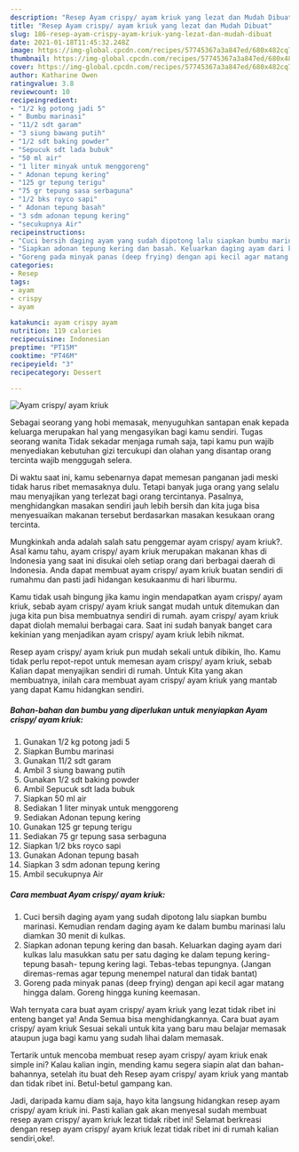 ```yaml
---
description: "Resep Ayam crispy/ ayam kriuk yang lezat dan Mudah Dibuat"
title: "Resep Ayam crispy/ ayam kriuk yang lezat dan Mudah Dibuat"
slug: 186-resep-ayam-crispy-ayam-kriuk-yang-lezat-dan-mudah-dibuat
date: 2021-01-18T11:45:32.248Z
image: https://img-global.cpcdn.com/recipes/57745367a3a847ed/680x482cq70/ayam-crispy-ayam-kriuk-foto-resep-utama.jpg
thumbnail: https://img-global.cpcdn.com/recipes/57745367a3a847ed/680x482cq70/ayam-crispy-ayam-kriuk-foto-resep-utama.jpg
cover: https://img-global.cpcdn.com/recipes/57745367a3a847ed/680x482cq70/ayam-crispy-ayam-kriuk-foto-resep-utama.jpg
author: Katharine Owen
ratingvalue: 3.8
reviewcount: 10
recipeingredient:
- "1/2 kg potong jadi 5"
- " Bumbu marinasi"
- "11/2 sdt garam"
- "3 siung bawang putih"
- "1/2 sdt baking powder"
- "Sepucuk sdt lada bubuk"
- "50 ml air"
- "1 liter minyak untuk menggoreng"
- " Adonan tepung kering"
- "125 gr tepung terigu"
- "75 gr tepung sasa serbaguna"
- "1/2 bks royco sapi"
- " Adonan tepung basah"
- "3 sdm adonan tepung kering"
- "secukupnya Air"
recipeinstructions:
- "Cuci bersih daging ayam yang sudah dipotong lalu siapkan bumbu marinasi. Kemudian rendam daging ayam ke dalam bumbu marinasi lalu diamkan 30 menit di kulkas."
- "Siapkan adonan tepung kering dan basah. Keluarkan daging ayam dari kulkas lalu masukkan satu per satu daging ke dalam tepung kering-tepung basah- tepung kering lagi. Tebas-tebas tepungnya. (Jangan diremas-remas agar tepung menempel natural dan tidak bantat)"
- "Goreng pada minyak panas (deep frying) dengan api kecil agar matang hingga dalam. Goreng hingga kuning keemasan."
categories:
- Resep
tags:
- ayam
- crispy
- ayam

katakunci: ayam crispy ayam 
nutrition: 119 calories
recipecuisine: Indonesian
preptime: "PT15M"
cooktime: "PT46M"
recipeyield: "3"
recipecategory: Dessert

---
```



![Ayam crispy/ ayam kriuk](https://img-global.cpcdn.com/recipes/57745367a3a847ed/680x482cq70/ayam-crispy-ayam-kriuk-foto-resep-utama.jpg)

Sebagai seorang yang hobi memasak, menyuguhkan santapan enak kepada keluarga merupakan hal yang mengasyikan bagi kamu sendiri. Tugas seorang  wanita Tidak sekadar menjaga rumah saja, tapi kamu pun wajib menyediakan kebutuhan gizi tercukupi dan olahan yang disantap orang tercinta wajib menggugah selera.

Di waktu  saat ini, kamu sebenarnya dapat memesan panganan jadi meski tidak harus ribet memasaknya dulu. Tetapi banyak juga orang yang selalu mau menyajikan yang terlezat bagi orang tercintanya. Pasalnya, menghidangkan masakan sendiri jauh lebih bersih dan kita juga bisa menyesuaikan makanan tersebut berdasarkan masakan kesukaan orang tercinta. 



Mungkinkah anda adalah salah satu penggemar ayam crispy/ ayam kriuk?. Asal kamu tahu, ayam crispy/ ayam kriuk merupakan makanan khas di Indonesia yang saat ini disukai oleh setiap orang dari berbagai daerah di Indonesia. Anda dapat membuat ayam crispy/ ayam kriuk buatan sendiri di rumahmu dan pasti jadi hidangan kesukaanmu di hari liburmu.

Kamu tidak usah bingung jika kamu ingin mendapatkan ayam crispy/ ayam kriuk, sebab ayam crispy/ ayam kriuk sangat mudah untuk ditemukan dan juga kita pun bisa membuatnya sendiri di rumah. ayam crispy/ ayam kriuk dapat diolah memalui berbagai cara. Saat ini sudah banyak banget cara kekinian yang menjadikan ayam crispy/ ayam kriuk lebih nikmat.

Resep ayam crispy/ ayam kriuk pun mudah sekali untuk dibikin, lho. Kamu tidak perlu repot-repot untuk memesan ayam crispy/ ayam kriuk, sebab Kalian dapat menyajikan sendiri di rumah. Untuk Kita yang akan membuatnya, inilah cara membuat ayam crispy/ ayam kriuk yang mantab yang dapat Kamu hidangkan sendiri.

<!--inarticleads1-->

##### Bahan-bahan dan bumbu yang diperlukan untuk menyiapkan Ayam crispy/ ayam kriuk:

1. Gunakan 1/2 kg potong jadi 5
1. Siapkan  Bumbu marinasi
1. Gunakan 11/2 sdt garam
1. Ambil 3 siung bawang putih
1. Gunakan 1/2 sdt baking powder
1. Ambil Sepucuk sdt lada bubuk
1. Siapkan 50 ml air
1. Sediakan 1 liter minyak untuk menggoreng
1. Sediakan  Adonan tepung kering
1. Gunakan 125 gr tepung terigu
1. Sediakan 75 gr tepung sasa serbaguna
1. Siapkan 1/2 bks royco sapi
1. Gunakan  Adonan tepung basah
1. Siapkan 3 sdm adonan tepung kering
1. Ambil secukupnya Air




<!--inarticleads2-->

##### Cara membuat Ayam crispy/ ayam kriuk:

1. Cuci bersih daging ayam yang sudah dipotong lalu siapkan bumbu marinasi. Kemudian rendam daging ayam ke dalam bumbu marinasi lalu diamkan 30 menit di kulkas.
1. Siapkan adonan tepung kering dan basah. Keluarkan daging ayam dari kulkas lalu masukkan satu per satu daging ke dalam tepung kering-tepung basah- tepung kering lagi. Tebas-tebas tepungnya. (Jangan diremas-remas agar tepung menempel natural dan tidak bantat)
1. Goreng pada minyak panas (deep frying) dengan api kecil agar matang hingga dalam. Goreng hingga kuning keemasan.




Wah ternyata cara buat ayam crispy/ ayam kriuk yang lezat tidak ribet ini enteng banget ya! Anda Semua bisa menghidangkannya. Cara buat ayam crispy/ ayam kriuk Sesuai sekali untuk kita yang baru mau belajar memasak ataupun juga bagi kamu yang sudah lihai dalam memasak.

Tertarik untuk mencoba membuat resep ayam crispy/ ayam kriuk enak simple ini? Kalau kalian ingin, mending kamu segera siapin alat dan bahan-bahannya, setelah itu buat deh Resep ayam crispy/ ayam kriuk yang mantab dan tidak ribet ini. Betul-betul gampang kan. 

Jadi, daripada kamu diam saja, hayo kita langsung hidangkan resep ayam crispy/ ayam kriuk ini. Pasti kalian gak akan menyesal sudah membuat resep ayam crispy/ ayam kriuk lezat tidak ribet ini! Selamat berkreasi dengan resep ayam crispy/ ayam kriuk lezat tidak ribet ini di rumah kalian sendiri,oke!.

